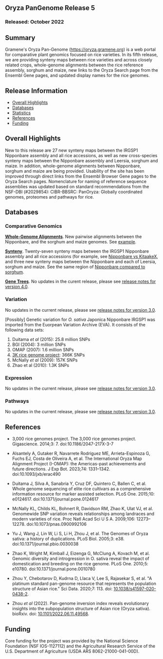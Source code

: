## Oryza PanGenome Release 5
### Released: October 2022
## Summary

Gramene's Oryza Pan-Genome (https://oryza.gramene.org) is a web portal for comparative plant genomics focused on rice varieties. In its fifth release, we are providing synteny maps between rice varieties and across closely related crops, whole-genome alignments between the rice reference assembly, sorghum and maize, new links to the Oryza Search page from the Ensembl Gene pages, and updated display names for the rice genomes. 

## Release Information
- [Overall Highlights](#overall-highlights)
- [Databases](#databases)
- [Statistics](#statistics)
- [References](#references)
- [Funding](#funding)

## Overall Highlights

New to this release are 27 new synteny maps between the IRGSP1 Nipponbare assembly and all rice accessions, as well as new cross-species synteny maps between the Nipponbare assembly and Leersia, sorghum and maize. In addition, whole-genome alignments between Nipponbare, sorghum and maize are being provided. Usability of the site has been improved through direct links from the Ensembl Browser Gene pages to the Oryza Search pages. Nomenclature for naming of reference sequence assemblies was updated based on standard recommendations from the NSF-DBI (#2029854): CIBR-BBSRC: PanOryza: Globally coordinated genomes, proteomes and pathways for rice.


## Databases 
### Comparative Genomics

[**Whole-Genome Alignments**](https://oryza-ensembl.gramene.org/compara_analyses.html). New pairwise alignments between the Nipponbare, and the sorghum and maize genomes. See [example](https://oryza-ensembl.gramene.org/Oryza_sativa/Share/79cd0d59180d32b16913170be0f0ca3b?redirect=no;mobileredirect=no).

[**Synteny**](https://oryza-ensembl.gramene.org/compara_analyses.html). Twenty-seven synteny maps between the IRGSP1 Nipponbare assembly and all rice accessions (for example, see [Nipponbare vs KitaakeX](https://oryza-ensembl.gramene.org/Oryza_sativa/Location/Synteny?db=core;otherspecies=Oryza_sativakitaake;r=1:8950777-9114776), and three new synteny maps between the Nipponbare and each of Leersia, sorghum and maize. See the same region of [Nipponbare compared to sorghum](https://oryza-ensembl.gramene.org/Oryza_sativa/Location/Synteny?db=core&r=1%3A8950777-9114776&otherspecies=Sorghum_bicolor). 

[**Gene Trees**](https://oryza-ensembl.gramene.org/prot_tree_stats.html). No updates in the curent release, please see [release notes for version 4.0](https://oryza.gramene.org/news).

### Variation

No updates in the current release, please see [release notes for version 3.0](https://oryza.gramene.org/news). 

[Possibly] Genetic variation for _O. sativa_ Japonica Nipponbare IRGSP1 was imported from the Euorpean Variation Archive (EVA). It consists of the following data sets:

1) Duitama _et al_ (2015): 25.8 million SNPs
2) BGI (2004): 3 million SNPs
3) OMAP (2007): 1.6 million SNPs
4) [3K rice genome project](https://doi.org/10.1186/2047-217x-3-7): 366K SNPs
5) McNally _et al_ (2009): 157K SNPs
6) Zhao et al (2010): 1.3K SNPs

### Expression

No updates in the current release, please see [release notes for version 3.0](https://oryza.gramene.org/news).

### Pathways

No updates in the current release, please see [release notes for version 3.0](https://oryza.gramene.org/news).

## References

- 3,000 rice genomes project. The 3,000 rice genomes project. Gigascience. 2014;3: 7. doi:10.1186/2047-217X-3-7

- Alsantely A, Gutaker R, Navarrete Rodríguez ME, Arrieta-Espinoza G, Fuchs EJ, Costa de Oliveira A, et al. The International Oryza Map Alignment Project (I-OMAP): the Americas-past achievements and future directions. J Exp Bot. 2023;74: 1331–1342. doi:10.1093/jxb/erac490

- Duitama J, Silva A, Sanabria Y, Cruz DF, Quintero C, Ballen C, et al. Whole genome sequencing of elite rice cultivars as a comprehensive information resource for marker assisted selection. PLoS One. 2015;10: e0124617. doi:10.1371/journal.pone.0124617

- McNally KL, Childs KL, Bohnert R, Davidson RM, Zhao K, Ulat VJ, et al. Genomewide SNP variation reveals relationships among landraces and modern varieties of rice. Proc Natl Acad Sci U S A. 2009;106: 12273–12278. doi:10.1073/pnas.0900992106

- Yu J, Wang J, Lin W, Li S, Li H, Zhou J, et al. The Genomes of Oryza sativa: a history of duplications. PLoS Biol. 2005;3: e38. doi:10.1371/journal.pbio.0030038

- Zhao K, Wright M, Kimball J, Eizenga G, McClung A, Kovach M, et al. Genomic diversity and introgression in O. sativa reveal the impact of domestication and breeding on the rice genome. PLoS One. 2010;5: e10780. doi:10.1371/journal.pone.0010780

- Zhou Y, Chebotarov D, Kudrna D, Llaca V, Lee S, Rajasekar S, et al. "A platinum standard pan-genome resource that represents the population structure of Asian rice." Sci Data. 2020;7: 113. doi: [10.1038/s41597-020-0438-2](https://doi.org/10.1038/s41597-020-0438-2).
  
- Zhou _et al_ (2022). Pan-genome inversion index reveals evolutionary insights into the subpopulation structure of Asian rice (Oryza sativa). bioRxiv. doi: [10.1101/2022.06.11.49568](https://doi.org/10.1101/2022.06.11.495682).

## Funding

Core funding for the project was provided by the National Science Foundation (NSF IOS-1127112) and the Agricultural Research Service of the U.S. Department of Agriculture (USDA ARS 8062-21000-041-00D).  

